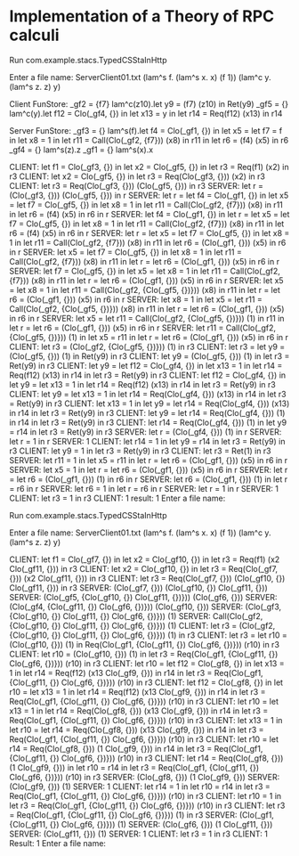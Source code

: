 # Implementation of a Theory of RPC calculi

Run com.example.stacs.TypedCSStaInHttp

Enter a file name: ServerClient01.txt
(lam^s f. (lam^s x. x) (f 1)) (lam^c y. (lam^s z. z) y)

Client FunStore: _gf2 = {f7} lam^c(z10).let y9 = (f7) (z10) in Ret(y9)
_gf5 = {} lam^c(y).let f12 = Clo(_gf4, {}) in let x13 = y in let r14 = Req(f12) (x13) in r14

Server FunStore: _gf3 = {} lam^s(f).let f4 = Clo(_gf1, {}) in let x5 = let f7 = f in let x8 = 1 in let r11 = Call(Clo(_gf2, {f7})) (x8) in r11 in let r6 = (f4) (x5) in r6
_gf4 = {} lam^s(z).z
_gf1 = {} lam^s(x).x

CLIENT: let f1 = Clo(_gf3, {}) in let x2 = Clo(_gf5, {}) in let r3 = Req(f1) (x2) in r3
CLIENT: let x2 = Clo(_gf5, {}) in let r3 = Req(Clo(_gf3, {})) (x2) in r3
CLIENT: let r3 = Req(Clo(_gf3, {})) (Clo(_gf5, {})) in r3
SERVER: let r = (Clo(_gf3, {})) (Clo(_gf5, {})) in r
SERVER: let r = let f4 = Clo(_gf1, {}) in let x5 = let f7 = Clo(_gf5, {}) in let x8 = 1 in let r11 = Call(Clo(_gf2, {f7})) (x8) in r11 in let r6 = (f4) (x5) in r6 in r
SERVER: let f4 = Clo(_gf1, {}) in let r = let x5 = let f7 = Clo(_gf5, {}) in let x8 = 1 in let r11 = Call(Clo(_gf2, {f7})) (x8) in r11 in let r6 = (f4) (x5) in r6 in r
SERVER: let r = let x5 = let f7 = Clo(_gf5, {}) in let x8 = 1 in let r11 = Call(Clo(_gf2, {f7})) (x8) in r11 in let r6 = (Clo(_gf1, {})) (x5) in r6 in r
SERVER: let x5 = let f7 = Clo(_gf5, {}) in let x8 = 1 in let r11 = Call(Clo(_gf2, {f7})) (x8) in r11 in let r = let r6 = (Clo(_gf1, {})) (x5) in r6 in r
SERVER: let f7 = Clo(_gf5, {}) in let x5 = let x8 = 1 in let r11 = Call(Clo(_gf2, {f7})) (x8) in r11 in let r = let r6 = (Clo(_gf1, {})) (x5) in r6 in r
SERVER: let x5 = let x8 = 1 in let r11 = Call(Clo(_gf2, {Clo(_gf5, {})})) (x8) in r11 in let r = let r6 = (Clo(_gf1, {})) (x5) in r6 in r
SERVER: let x8 = 1 in let x5 = let r11 = Call(Clo(_gf2, {Clo(_gf5, {})})) (x8) in r11 in let r = let r6 = (Clo(_gf1, {})) (x5) in r6 in r
SERVER: let x5 = let r11 = Call(Clo(_gf2, {Clo(_gf5, {})})) (1) in r11 in let r = let r6 = (Clo(_gf1, {})) (x5) in r6 in r
SERVER: let r11 = Call(Clo(_gf2, {Clo(_gf5, {})})) (1) in let x5 = r11 in let r = let r6 = (Clo(_gf1, {})) (x5) in r6 in r
CLIENT: let r3 = (Clo(_gf2, {Clo(_gf5, {})})) (1) in r3
CLIENT: let r3 = let y9 = (Clo(_gf5, {})) (1) in Ret(y9) in r3
CLIENT: let y9 = (Clo(_gf5, {})) (1) in let r3 = Ret(y9) in r3
CLIENT: let y9 = let f12 = Clo(_gf4, {}) in let x13 = 1 in let r14 = Req(f12) (x13) in r14 in let r3 = Ret(y9) in r3
CLIENT: let f12 = Clo(_gf4, {}) in let y9 = let x13 = 1 in let r14 = Req(f12) (x13) in r14 in let r3 = Ret(y9) in r3
CLIENT: let y9 = let x13 = 1 in let r14 = Req(Clo(_gf4, {})) (x13) in r14 in let r3 = Ret(y9) in r3
CLIENT: let x13 = 1 in let y9 = let r14 = Req(Clo(_gf4, {})) (x13) in r14 in let r3 = Ret(y9) in r3
CLIENT: let y9 = let r14 = Req(Clo(_gf4, {})) (1) in r14 in let r3 = Ret(y9) in r3
CLIENT: let r14 = Req(Clo(_gf4, {})) (1) in let y9 = r14 in let r3 = Ret(y9) in r3
SERVER: let r = (Clo(_gf4, {})) (1) in r
SERVER: let r = 1 in r
SERVER: 1
CLIENT: let r14 = 1 in let y9 = r14 in let r3 = Ret(y9) in r3
CLIENT: let y9 = 1 in let r3 = Ret(y9) in r3
CLIENT: let r3 = Ret(1) in r3
SERVER: let r11 = 1 in let x5 = r11 in let r = let r6 = (Clo(_gf1, {})) (x5) in r6 in r
SERVER: let x5 = 1 in let r = let r6 = (Clo(_gf1, {})) (x5) in r6 in r
SERVER: let r = let r6 = (Clo(_gf1, {})) (1) in r6 in r
SERVER: let r6 = (Clo(_gf1, {})) (1) in let r = r6 in r
SERVER: let r6 = 1 in let r = r6 in r
SERVER: let r = 1 in r
SERVER: 1
CLIENT: let r3 = 1 in r3
CLIENT: 1
result: 1
Enter a file name: 


Run com.example.stacs.TypedCSStaInHttp

Enter a file name: ServerClient01.txt
(lam^s f. (lam^s x. x) (f 1)) (lam^c y. (lam^s z. z) y)

CLIENT: let f1 = Clo(_gf7, {}) in let x2 = Clo(_gf10, {}) in let r3 = Req(f1) (x2 Clo(_gf11, {})) in r3
CLIENT: let x2 = Clo(_gf10, {}) in let r3 = Req(Clo(_gf7, {})) (x2 Clo(_gf11, {})) in r3
CLIENT: let r3 = Req(Clo(_gf7, {})) (Clo(_gf10, {}) Clo(_gf11, {})) in r3
SERVER: (Clo(_gf7, {})) (Clo(_gf10, {}) Clo(_gf11, {}))
SERVER: (Clo(_gf5, {Clo(_gf10, {}) Clo(_gf11, {})})) (Clo(_gf6, {}))
SERVER: (Clo(_gf4, {Clo(_gf11, {}) Clo(_gf6, {})})) (Clo(_gf10, {}))
SERVER: (Clo(_gf3, {Clo(_gf10, {}) Clo(_gf11, {}) Clo(_gf6, {})})) (1)
SERVER: Call(Clo(_gf2, {Clo(_gf10, {}) Clo(_gf11, {}) Clo(_gf6, {})})) (1)
CLIENT: let r3 = (Clo(_gf2, {Clo(_gf10, {}) Clo(_gf11, {}) Clo(_gf6, {})})) (1) in r3
CLIENT: let r3 = let r10 = (Clo(_gf10, {})) (1) in Req(Clo(_gf1, {Clo(_gf11, {}) Clo(_gf6, {})})) (r10) in r3
CLIENT: let r10 = (Clo(_gf10, {})) (1) in let r3 = Req(Clo(_gf1, {Clo(_gf11, {}) Clo(_gf6, {})})) (r10) in r3
CLIENT: let r10 = let f12 = Clo(_gf8, {}) in let x13 = 1 in let r14 = Req(f12) (x13 Clo(_gf9, {})) in r14 in let r3 = Req(Clo(_gf1, {Clo(_gf11, {}) Clo(_gf6, {})})) (r10) in r3
CLIENT: let f12 = Clo(_gf8, {}) in let r10 = let x13 = 1 in let r14 = Req(f12) (x13 Clo(_gf9, {})) in r14 in let r3 = Req(Clo(_gf1, {Clo(_gf11, {}) Clo(_gf6, {})})) (r10) in r3
CLIENT: let r10 = let x13 = 1 in let r14 = Req(Clo(_gf8, {})) (x13 Clo(_gf9, {})) in r14 in let r3 = Req(Clo(_gf1, {Clo(_gf11, {}) Clo(_gf6, {})})) (r10) in r3
CLIENT: let x13 = 1 in let r10 = let r14 = Req(Clo(_gf8, {})) (x13 Clo(_gf9, {})) in r14 in let r3 = Req(Clo(_gf1, {Clo(_gf11, {}) Clo(_gf6, {})})) (r10) in r3
CLIENT: let r10 = let r14 = Req(Clo(_gf8, {})) (1 Clo(_gf9, {})) in r14 in let r3 = Req(Clo(_gf1, {Clo(_gf11, {}) Clo(_gf6, {})})) (r10) in r3
CLIENT: let r14 = Req(Clo(_gf8, {})) (1 Clo(_gf9, {})) in let r10 = r14 in let r3 = Req(Clo(_gf1, {Clo(_gf11, {}) Clo(_gf6, {})})) (r10) in r3
SERVER: (Clo(_gf8, {})) (1 Clo(_gf9, {}))
SERVER: (Clo(_gf9, {})) (1)
SERVER: 1
CLIENT: let r14 = 1 in let r10 = r14 in let r3 = Req(Clo(_gf1, {Clo(_gf11, {}) Clo(_gf6, {})})) (r10) in r3
CLIENT: let r10 = 1 in let r3 = Req(Clo(_gf1, {Clo(_gf11, {}) Clo(_gf6, {})})) (r10) in r3
CLIENT: let r3 = Req(Clo(_gf1, {Clo(_gf11, {}) Clo(_gf6, {})})) (1) in r3
SERVER: (Clo(_gf1, {Clo(_gf11, {}) Clo(_gf6, {})})) (1)
SERVER: (Clo(_gf6, {})) (1 Clo(_gf11, {}))
SERVER: (Clo(_gf11, {})) (1)
SERVER: 1
CLIENT: let r3 = 1 in r3
CLIENT: 1
Result: 1
Enter a file name: 